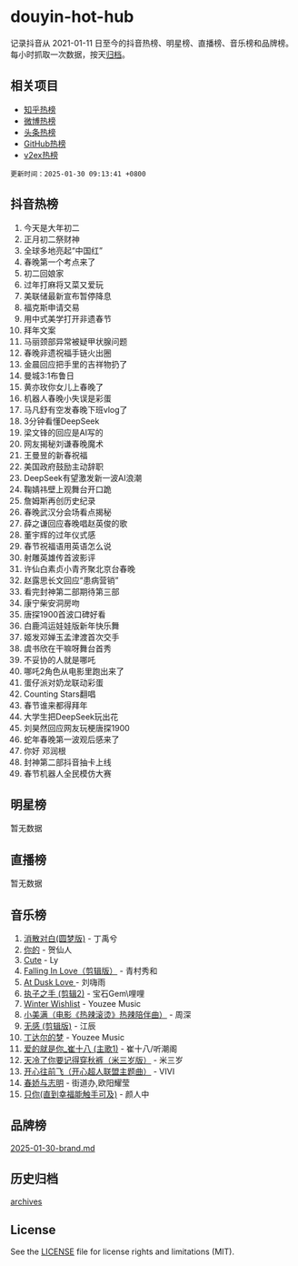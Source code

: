 # douyin-hot-hub

记录抖音从 2021-01-11 日至今的抖音热榜、明星榜、直播榜、音乐榜和品牌榜。每小时抓取一次数据，按天[归档](archives)。

## 相关项目

- [知乎热榜](https://github.com/lonnyzhang423/zhihu-hot-hub)
- [微博热榜](https://github.com/lonnyzhang423/weibo-hot-hub)
- [头条热榜](https://github.com/lonnyzhang423/toutiao-hot-hub)
- [GitHub热榜](https://github.com/lonnyzhang423/github-hot-hub)
- [v2ex热榜](https://github.com/lonnyzhang423/v2ex-hot-hub)


`更新时间：2025-01-30 09:13:41 +0800`

## 抖音热榜

1. 今天是大年初二
1. 正月初二祭财神
1. 全球多地亮起“中国红”
1. 春晚第一个考点来了
1. 初二回娘家
1. 过年打麻将又菜又爱玩
1. 美联储最新宣布暂停降息
1. 福克斯申请交易
1. 用中式美学打开非遗春节
1. 拜年文案
1. 马丽颈部异常被疑甲状腺问题
1. 春晚非遗祝福手链火出圈
1. 金晨回应把手里的吉祥物扔了
1. 曼城3:1布鲁日
1. 黄亦玫你女儿上春晚了
1. 机器人春晚小失误是彩蛋
1. 马凡舒有空发春晚下班vlog了
1. 3分钟看懂DeepSeek
1. 梁文锋的回应是AI写的
1. 网友揭秘刘谦春晚魔术
1. 王曼昱的新春祝福
1. 美国政府鼓励主动辞职
1. DeepSeek有望激发新一波AI浪潮
1. 鞠婧祎壁上观舞台开口跪
1. 詹姆斯再创历史纪录
1. 春晚武汉分会场看点揭秘
1. 薛之谦回应春晚唱赵英俊的歌
1. 董宇辉的过年仪式感
1. 春节祝福语用英语怎么说
1. 射雕英雄传首波影评
1. 许仙白素贞小青齐聚北京台春晚
1. 赵露思长文回应“患病营销”
1. 看完封神第二部期待第三部
1. 康宁柴安洞房吻
1. 唐探1900首波口碑好看
1. 白鹿鸿运娃娃版新年快乐舞
1. 姬发邓婵玉孟津渡首次交手
1. 虞书欣在干嘛呀舞台首秀
1. 不妥协的人就是哪吒
1. 哪吒2角色从电影里跑出来了
1. 蛋仔派对奶龙联动彩蛋
1. Counting Stars翻唱
1. 春节谁来都得拜年
1. 大学生把DeepSeek玩出花
1. 刘昊然回应网友玩梗唐探1900
1. 蛇年春晚第一波观后感来了
1. 你好 邓润根
1. 封神第二部抖音抽卡上线
1. 春节机器人全民模仿大赛

## 明星榜

暂无数据

## 直播榜

暂无数据

## 音乐榜

1. [消散对白(圆梦版)](https://sf5-hl-cdn-tos.douyinstatic.com/obj/tos-cn-ve-2774/og4jB5I5IizzoZVAAAzWgBMAsMDWoArfwBOiFs) - 丁禹兮
1. [你的](https://sf5-hl-cdn-tos.douyinstatic.com/obj/tos-cn-ve-2774/oYuIeKf42jB7sEV6B2upMdpYAgfrQWj0FeRegh) - 贺仙人
1. [Cute](https://sf5-hl-cdn-tos.douyinstatic.com/obj/tos-cn-ve-2774/o4IbIzHWKAAB4wsS5qMBRiiAlEBGTpQRNfFvuo) - Ly
1. [Falling In Love（剪辑版）](https://sf5-hl-cdn-tos.douyinstatic.com/obj/tos-cn-ve-2774/o8ajpA8zzgBPahbBIO8AcKGBLJezFCRd1wfP9f) - 青村秀和
1. [ At Dusk  Love ](https://sf5-hl-cdn-tos.douyinstatic.com/obj/tos-cn-ve-2774/o8CrpCf5CaYgI4ZrtQgMQAFEfuGqNnRSDQAPBc) - 刘嗨雨
1. [执子之手 (剪辑2)](https://sf3-cdn-tos.douyinstatic.com/obj/tos-cn-ve-2774/oUoZLQjCc31XzqsBnBQUNgeKtYPBcgbFDwtfcu) - 宝石Gem\哩哩
1. [Winter Wishlist](https://sf5-hl-cdn-tos.douyinstatic.com/obj/tos-cn-ve-2774/oIIgUOeamCFCVAzxN6MFRLIBlLGpUqQxeeHrLE) - Youzee Music
1. [小美满（电影《热辣滚烫》热辣陪伴曲）](https://sf5-hl-cdn-tos.douyinstatic.com/obj/tos-cn-ve-2774/o0GAn2lSgfZIDUgtevCGDQYnFg4CwnrBaxbTZL) - 周深
1. [无感 (剪辑版)](https://sf5-hl-cdn-tos.douyinstatic.com/obj/tos-cn-ve-2774/o0eIsUzJBDlQaQFC5OFlgbMEZC1TFYBftOBn6p) - 江辰
1. [丁达尔的梦](https://sf5-hl-cdn-tos.douyinstatic.com/obj/tos-cn-ve-2774/oMU3WirUZBVQkAC9ccG5P2IQirziZM2RTInUY) - Youzee Music
1. [爱的就是你_崔十八 (主歌1)](https://sf5-hl-cdn-tos.douyinstatic.com/obj/tos-cn-ve-2774/oI5BO5DhFZ6UTcNCnZaOCBLtZ7WIMQGfgnXf5E) - 崔十八/听潮阁
1. [天冷了你要记得穿秋裤（米三岁版）](https://sf5-hl-cdn-tos.douyinstatic.com/obj/tos-cn-ve-2774/oQlIwVIDWiZ6BQilAorS7MA0AgCkQDvcZAdm1) - 米三岁
1. [开心往前飞（开心超人联盟主题曲）](https://sf5-hl-cdn-tos.douyinstatic.com/obj/tos-cn-ve-2774/9d8fb7c82cf1421fb93a9fe925275e0a) - VIVI
1. [春娇与志明](https://sf5-hl-cdn-tos.douyinstatic.com/obj/tos-cn-ve-2774/e530d8fceb7044b39707d7f9ff54add1) - 街道办,欧阳耀莹
1. [只你(直到幸福能触手可及)](https://sf5-hl-cdn-tos.douyinstatic.com/obj/tos-cn-ve-2774/o0lBkRDzFTeaVSUz3ZZSCBVtZ5DIMQGfgmEAuE) - 颜人中

## 品牌榜

[2025-01-30-brand.md](archives/2025-01-30-brand.md)

## 历史归档

[archives](archives)

## License

See the [LICENSE](LICENSE) file for license rights and limitations (MIT).
